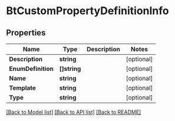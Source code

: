 # BtCustomPropertyDefinitionInfo

## Properties

Name | Type | Description | Notes
------------ | ------------- | ------------- | -------------
**Description** | **string** |  | [optional] 
**EnumDefinition** | **[]string** |  | [optional] 
**Name** | **string** |  | [optional] 
**Template** | **string** |  | [optional] 
**Type** | **string** |  | [optional] 

[[Back to Model list]](../README.md#documentation-for-models) [[Back to API list]](../README.md#documentation-for-api-endpoints) [[Back to README]](../README.md)


